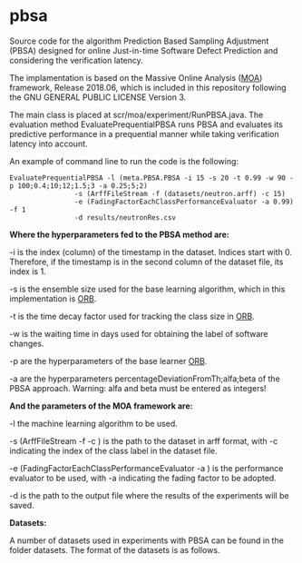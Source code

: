 # pbsa
Source code for the algorithm Prediction Based Sampling Adjustment (PBSA) designed for online Just-in-time Software Defect Prediction and considering the verification latency.
 
The implamentation is based on the Massive Online Analysis ([MOA](https://moa.cms.waikato.ac.nz/)) framework, Release 2018.06, which is included in this repository following the GNU GENERAL PUBLIC LICENSE Version 3.
 
The main class is placed at scr/moa/experiment/RunPBSA.java. The evaluation method EvaluatePrequentialPBSA runs PBSA and evaluates its predictive performance in a prequential manner while taking verification latency into account.

An example of command line to run the code is the following:

```{r}
EvaluatePrequentialPBSA -l (meta.PBSA.PBSA -i 15 -s 20 -t 0.99 -w 90 -p 100;0.4;10;12;1.5;3 -a 0.25;5;2) 
				-s (ArffFileStream -f (datasets/neutron.arff) -c 15) 
				-e (FadingFactorEachClassPerformanceEvaluator -a 0.99) -f 1 
				-d results/neutronRes.csv 
```			

**Where the hyperparameters fed to the PBSA method are:**

-i is the index (column) of the timestamp in the dataset. Indices start with 0. Therefore, if the timestamp is in the second column of the dataset file, its index is 1.

-s is the ensemble size used for the base learning algorithm, which in this implementation is [ORB](https://github.com/geocabral/spdisc-icse19).

-t is the time decay factor used for tracking the class size in [ORB](https://github.com/geocabral/spdisc-icse19).

-w is the waiting time in days used for obtaining the label of software changes.

-p are the hyperparameters of the base learner [ORB](https://github.com/geocabral/spdisc-icse19).

-a are the hyperparameters percentageDeviationFromTh;alfa;beta of the PBSA approach. Warning: alfa and beta must be entered as integers!

**And the parameters of the MOA framework are:**

-l the machine learning algorithm to be used.

-s (ArffFileStream -f <path to dataset> -c <class label index>) is the path to the dataset in arff format, with -c indicating the index of the class label in the dataset file.

-e (FadingFactorEachClassPerformanceEvaluator -a <fading factor>) is the performance evaluator to be used, with -a indicating the fading factor to be adopted. 

-d is the path to the output file where the results of the experiments will be saved.

**Datasets:**

A number of datasets used in experiments with PBSA can be found in the folder datasets. The format of the datasets is as follows.
